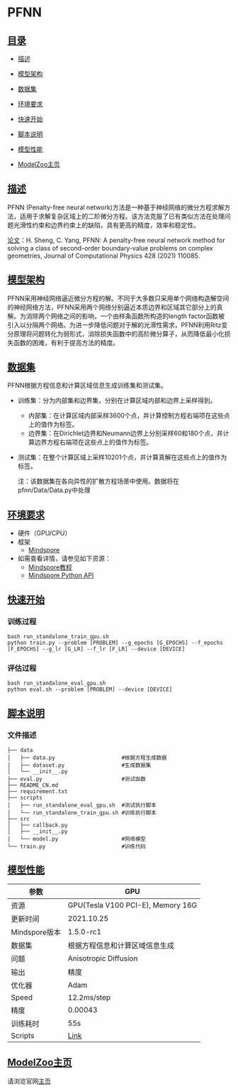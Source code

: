 # PFNN

## [目录](#目录)

- [描述](#描述)

- [模型架构](#模型架构)

- [数据集](#数据集)

- [环境要求](#环境要求)

- [快速开始](#快速开始)

- [脚本说明](#脚本说明)

- [模型性能](#模型性能)

- [ModelZoo主页](https://gitee.com/mindspore/models)

## [描述](#目录)

PFNN (Penalty-free neural network)方法是一种基于神经网络的微分方程求解方法，适用于求解复杂区域上的二阶微分方程。该方法克服了已有类似方法在处理问题光滑性约束和边界约束上的缺陷，具有更高的精度，效率和稳定性。

[论文](https://www.sciencedirect.com/science/article/pii/S0021999120308597)：H. Sheng, C. Yang, PFNN: A penalty-free neural network method for solving a class of second-order boundary-value problems on complex geometries, Journal of Computational Physics 428 (2021) 110085.

## [模型架构](#目录)

PFNN采用神经网络逼近微分方程的解。不同于大多数只采用单个网络构造解空间的神经网络方法，PFNN采用两个网络分别逼近本质边界和区域其它部分上的真解。为消除两个网络之间的影响，一个由样条函数所构造的length factor函数被引入以分隔两个网络。为进一步降低问题对于解的光滑性需求，PFNN利用Ritz变分原理将问题转化为弱形式，消除损失函数中的高阶微分算子，从而降低最小化损失函数的困难，有利于提高方法的精度。

## [数据集](#目录)

PFNN根据方程信息和计算区域信息生成训练集和测试集。

- 训练集：分为内部集和边界集，分别在计算区域内部和边界上采样得到。
    - 内部集：在计算区域内部采样3600个点，并计算控制方程右端项在这些点上的值作为标签。
    - 边界集：在Dirichlet边界和Neumann边界上分别采样60和180个点，并计算边界方程右端项在这些点上的值作为标签。

- 测试集：在整个计算区域上采样10201个点，并计算真解在这些点上的值作为标签。

    注：该数据集在各向异性的扩散方程场景中使用。数据将在pfnn/Data/Data.py中处理

## [环境要求](#目录)

- 硬件（GPU/CPU）
- 框架
    - [Mindspore](https://www.mindspore.cn/install/en)
- 如需查看详情，请参见如下资源：
    - [Mindspore教程](#https://www.mindspore.cn/tutorials/zh-CN/master/index.html)
    - [Mindspore Python API](#https://www.mindspore.cn/docs/zh-CN/master/index.html)

## [快速开始](#目录)

### 训练过程

```shell
bash run_standalone_train_gpu.sh
python train.py --problem [PROBLEM] --g_epochs [G_EPOCHS] --f_epochs [F_EPOCHS] --g_lr [G_LR] --f_lr [F_LR] --device [DEVICE]
```

### 评估过程

```shell
bash run_standalone_eval_gpu.sh
python eval.sh --problem [PROBLEM] --device [DEVICE]
```

## [脚本说明](#目录)

### 文件描述

```shell
├── data
│   ├── data.py                     #根据方程生成数据
│   ├── dataset.py                  #生成数据集
│   └── __init__.py
├── eval.py                         #测试函数
├── README_CN.md
├── requirement.txt
├── scripts
│   ├── run_standalone_eval_gpu.sh  #测试执行脚本
│   └── run_standalone_train_gpu.sh #训练执行脚本
├── src
│   ├── callback.py
│   ├── __init__.py
│   └── model.py                    #网络模型
└── train.py                        #训练代码
```

## [模型性能](#目录)

| 参数          | GPU                                                          |
| ------------- | ------------------------------------------------------------ |
| 资源          | GPU(Tesla V100 PCI-E), Memory 16G                            |
| 更新时间      | 2021.10.25                                                   |
| Mindspore版本 | 1.5.0-rc1                                                    |
| 数据集        | 根据方程信息和计算区域信息生成                               |
| 问题          | Anisotropic Diffusion                                        |
| 输出          | 精度                                                         |
| 优化器        | Adam                                                         |
| Speed         | 12.2ms/step                                                   |
| 精度          | 0.00043                                                      |
| 训练耗时      | 55s                                                          |
| Scripts       | [Link](https://gitee.com/mindspore/models/tree/r2.0/research/hpc/pfnn) |

## [ModelZoo主页](#目录)

请浏览官网[主页](https://gitee.com/mindspore/models)
